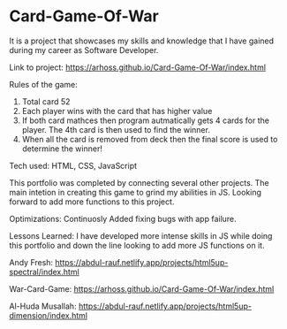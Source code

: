 # Card-Game-Of-War


It is a project that showcases my skills and knowledge that I have gained during my career as Software Developer. 


Link to project: https://arhoss.github.io/Card-Game-Of-War/index.html

Rules of the game:

1. Total card 52
2. Each player wins with the card that has higher value
3. If both card mathces then program autmatically gets 4 cards for the player. The 4th card is then used to find the winner.
4. When all the card is removed from deck then the final score is used to determine the winner!


Tech used: HTML, CSS, JavaScript


This portfolio was completed by connecting several other projects. The main intetion in creating this game to grind my abilities in JS. 
Looking forward to add more functions to this project.

Optimizations: Continuosly Added fixing bugs with app failure.



Lessons Learned:
I have developed more intense skills in JS while doing this portfolio and down the line looking to add more JS functions on it.


Andy Fresh: https://abdul-rauf.netlify.app/projects/html5up-spectral/index.html

War-Card-Game: https://arhoss.github.io/Card-Game-Of-War/index.html

Al-Huda Musallah: https://abdul-rauf.netlify.app/projects/html5up-dimension/index.html
